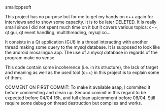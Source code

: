 smallcppsoft

This project has no purpose but for me to get my hands on c++ again for interviews and to show some capacity. It is to be later DELETED. It is really small since I did not spent much time on it but it covers various topics: c++, qt gui, qt event handling, multithreading, mysql co... 

It consists in a Qt application (GUI) in a thread interacting with another thread making some query to the mysql database.
It is supposed to look like the android mosalingua app.
The use of a mysql database in regards of the program make no sense.

This code contain some incoherence (i.e. in its structure), the lack of target and meaning as well as the used tool (c++) in this project is to explain some of them.


COMMENT ON FIRST COMMIT:
To make it available asap, I commited it before commenting and clean up. Second commit in this regard to be expected before 04/04 16h, and full clean up/comment before 08/04. Still require some debug on thread destruction but compiles and works.